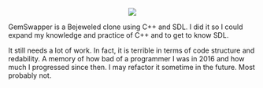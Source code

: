 <p align="center">
  <img src="http://i.imgur.com/PeVP7v3.png" />
</p>
GemSwapper is a Bejeweled clone using C++ and SDL. I did it so I could expand my knowledge and practice of C++ and to get to know SDL.

It still needs a lot of work. In fact, it is terrible in terms of code structure and redability. A memory of how bad of a programmer I was in 2016 and how much I progressed since then.
I may refactor it sometime in the future. Most probably not.
